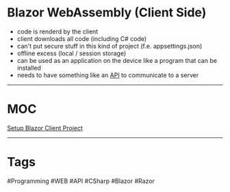 # Blazor WebAssembly (Client Side)

- code is renderd by the client
- client downloads all code (including C# code)
- can't put secure stuff in this kind of project (f.e. appsettings.json)
- offline excess (local / session storage)
- can be used as an application on the device like a program that can be installed
- needs to have something like an [API](https://github.com/lucasmenke/notes/blob/main/Content/API.md) to communicate to a server

***

# MOC

[Setup Blazor Client Project](https://github.com/lucasmenke/notes/blob/main/Content/Blazor-Client-Project-Setup.md)

***

# Tags

#Programming #WEB #API #CSharp #Blazor #Razor 